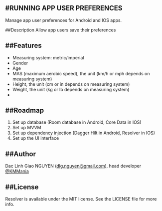 #RUNNING APP USER PREFERENCES
---
Manage app user preferences for Android and IOS apps.

##Description
Allow app users save their preferences

##Features
---
* Measuring system: metric/imperial
* Gender
* Age
* MAS (maximum aerobic speed), the unit (km/h or mph depends on measuring system)
* Height, the unit (cm or in depends on measuring system)
* Weight, the unit (kg or lb depends on measuring system)
* 
##Roadmap
---
1. Set up database (Room database in Android, Core Data in IOS)
1. Set up MVVM
1. Set up dependency injection (Dagger Hilt in Android, Resolver in IOS)
1. Set up the UI interface

##Author
---
Dac Linh Giao NGUYEN (dlg.nguyen@gmail.com), head developer [@KMMania](https://github.com/kmmania, "KM Mania")

##License
---
Resolver is available under the MIT license. See the LICENSE file for more info.
